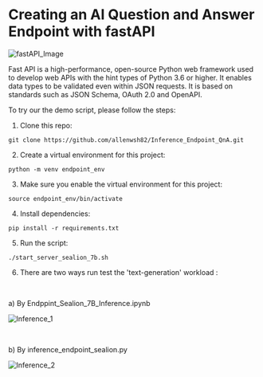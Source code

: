 # Creating an AI Question and Answer Endpoint with fastAPI


![fastAPI_Image](https://github.com/user-attachments/assets/e74947d4-ae5d-458f-b9cd-6f2e59f1977e)


Fast API is a high-performance, open-source Python web framework used to develop web APIs with the hint types of Python 3.6 or higher. It enables data types to be validated even within JSON requests. It is based on standards such as JSON Schema, OAuth 2.0 and OpenAPI.

To try our the demo script, please follow the steps:

1) Clone this repo:
```
git clone https://github.com/allenwsh82/Inference_Endpoint_QnA.git
```

2) Create a virtual environment for this project:
```
python -m venv endpoint_env
```

3) Make sure you enable the virtual environment for this project:
```
source endpoint_env/bin/activate
```

4) Install dependencies:
```
pip install -r requirements.txt
```

5) Run the script:
```
./start_server_sealion_7b.sh
```
6) There are two ways run test the 'text-generation' workload :
<br/>

   a) By Endppint_Sealion_7B_Inference.ipynb

   ![Inference_1](https://github.com/user-attachments/assets/dc89041d-6915-457e-815f-0b50094259a4)

<br/>

   b) By inference_endpoint_sealion.py
  
   ![Inference_2](https://github.com/user-attachments/assets/e7a1f8e5-8534-49d8-b17b-4e44d8404d96)
